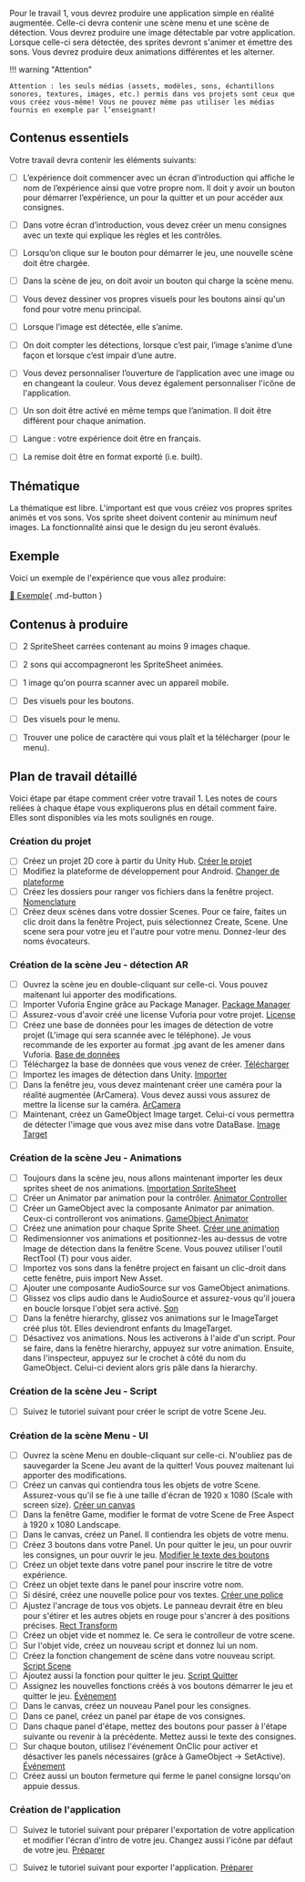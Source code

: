 

Pour le travail 1, vous devrez produire une application simple en réalité augmentée. Celle-ci devra contenir une scène menu et une scène de détection. Vous devrez produire une image détectable par votre application. Lorsque celle-ci sera détectée, des sprites devront s'animer et émettre des sons. Vous devrez produire deux animations différentes et les alterner.   

!!! warning "Attention"

    Attention : les seuls médias (assets, modèles, sons, échantillons sonores, textures, images, etc.) permis dans vos projets sont ceux que vous créez vous-même! Vous ne pouvez même pas utiliser les médias fournis en exemple par l’enseignant!    
    


       
## Contenus essentiels
Votre travail devra contenir les éléments suivants:      

- [ ] L’expérience doit commencer avec un écran d’introduction qui affiche le nom de l’expérience ainsi que votre propre nom. Il doit y avoir un bouton pour démarrer l’expérience, un pour la quitter et un pour accéder aux consignes.
- [ ] Dans votre écran d’introduction, vous devez créer un menu consignes avec un texte qui explique les règles et les contrôles.
- [ ] Lorsqu’on clique sur le bouton pour démarrer le jeu, une nouvelle scène doit être chargée.
- [ ] Dans la scène de jeu, on doit avoir un bouton qui charge la scène menu.
- [ ] Vous devez dessiner vos propres visuels pour les boutons ainsi qu'un fond pour votre menu principal.
- [ ] Lorsque l’image est détectée, elle s’anime.
- [ ] On doit compter les détections, lorsque c’est pair, l’image s’anime d’une façon et lorsque c’est impair d’une autre.
- [ ] Vous devez personnaliser l’ouverture de l’application avec une image ou en changeant la couleur. Vous devez également personnaliser l'icône de l'application.
- [ ] Un son doit être activé en même temps que l’animation. Il doit être différent pour chaque animation.
- [ ] Langue : votre expérience doit être en français.
- [ ] La remise doit être en format exporté (i.e. built).

       
## Thématique
La thématique est libre. L'important est que vous créiez vos propres sprites animés et vos sons. Vos sprite sheet doivent contenir au minimum neuf images. La fonctionnalité ainsi que le design du jeu seront évalués.    

       
## Exemple
Voici un exemple de l'expérience que vous allez produire:    

[📁 Exemple](https://cmontmorency365-my.sharepoint.com/:v:/g/personal/lora_boisvert_cmontmorency_qc_ca/EXwveboROyxFq0rp66c0XRABPnYf7xWcl9rvjNnrsKVN5Q?e=EdHGgK){ .md-button }   <br>


       
## Contenus à produire
- [ ] 2 SpriteSheet carrées contenant au moins 9 images chaque.
- [ ] 2 sons qui accompagneront les SpriteSheet animées.
- [ ] 1 image qu'on pourra scanner avec un appareil mobile.
- [ ] Des visuels pour les boutons.
- [ ] Des visuels pour le menu.
- [ ] Trouver une police de caractère qui vous plaît et la télécharger (pour le menu).

       
## Plan de travail détaillé
Voici étape par étape comment créer votre travail 1. Les notes de cours reliées à chaque étape vous expliquerons plus en détail comment faire. Elles sont disponibles via les mots soulignés en rouge.   

### Création du projet

- [ ] Créez un projet 2D core à partir du Unity Hub. <a href="https://tim-montmorency.com/timdoc/582-434MO/unity/introduction/#creer-un-projet">Créer le projet</a>
- [ ] Modifiez la plateforme de développement pour Android. <a href="https://tim-montmorency.com/timdoc/582-434MO/installation/configuration/#developper-pour-android">Changer de plateforme</a>
- [ ] Créez les dossiers pour ranger vos fichiers dans la fenêtre project.  <a href="https://tim-montmorency.com/timdoc/582-434MO/unity/introduction/#nomenclature">Nomenclature</a>
- [ ] Créez deux scènes dans votre dossier Scenes. Pour ce faire, faites un clic droit dans la fenêtre Project, puis sélectionnez Create, Scene. Une scene sera pour votre jeu et l'autre pour votre menu. Donnez-leur des noms évocateurs.

### Création de la scène Jeu - détection AR

- [ ] Ouvrez la scène jeu en double-cliquant sur celle-ci. Vous pouvez maitenant lui apporter des modifications.
- [ ] Importer Vuforia Engine grâce au Package Manager. <a href="https://tim-montmorency.com/timdoc/582-434MO/unity/introduction/#importer-des-assets-du-asset-store">Package Manager</a>
- [ ] Assurez-vous d'avoir créé une license Vuforia pour votre projet. <a href="https://tim-montmorency.com/timdoc/582-434MO/realite-augmentee/introduction/#creation-dune-license">License</a>
- [ ] Créez une base de données pour les images de détection de votre projet (L'image qui sera scannée avec le téléphone). Je vous recommande de les exporter au format .jpg avant de les amener dans Vuforia. <a href="https://tim-montmorency.com/timdoc/582-434MO/realite-augmentee/detection/#creation-dune-base-de-donnees-dimages">Base de données</a>
- [ ] Téléchargez la base de données que vous venez de créer. <a href="https://tim-montmorency.com/timdoc/582-434MO/realite-augmentee/detection/#telecharger-la-base-de-donnees">Télécharger</a>
- [ ] Importez les images de détection dans Unity. <a href="https://tim-montmorency.com/timdoc/582-434MO/realite-augmentee/detection/#importer-les-images">Importer</a>
- [ ] Dans la fenêtre jeu, vous devez maintenant créer une caméra pour la réalité augmentée (ArCamera). Vous devez aussi vous assurez de mettre la license sur la caméra. <a href="https://tim-montmorency.com/timdoc/582-434MO/realite-augmentee/detection/#camera-de-detection">ArCamera</a>
- [ ] Maintenant, créez un GameObject Image target. Celui-ci vous permettra de détecter l'image que vous avez mise dans votre DataBase.  <a href="https://tim-montmorency.com/timdoc/582-434MO/realite-augmentee/detection/#detecter-une-image">Image Target</a>

### Création de la scène Jeu - Animations

- [ ] Toujours dans la scène jeu, nous allons maintenant importer les deux sprites sheet de nos animations. <a href="https://tim-montmorency.com/timdoc/582-434MO/unity/animation/#importer-la-sprite-sheet">Importation SpriteSheet</a>
- [ ] Créer un Animator par animation pour la contrôler. <a href="https://tim-montmorency.com/timdoc/582-434MO/unity/animation/#animator-controller">Animator Controller</a>
- [ ] Créer un GameObject avec la composante Animator par animation. Ceux-ci controlleront vos animations. <a href="https://tim-montmorency.com/timdoc/582-434MO/unity/animation/#animator">GameObject Animator</a>
- [ ] Créez une animation pour chaque Sprite Sheet. <a href="https://tim-montmorency.com/timdoc/582-434MO/unity/animation/#creation-danimations-de-sprite-sheet">Créer une animation</a>
- [ ] Redimensionner vos animations et positionnez-les au-dessus de votre Image de détection dans la fenêtre Scene. Vous pouvez utiliser l'outil RectTool (T) pour vous aider.
- [ ] Importez vos sons dans la fenêtre project en faisant un clic-droit dans cette fenêtre, puis import New Asset.
- [ ] Ajouter une composante AudioSource sur vos GameObject animations.
- [ ] Glissez vos clips audio dans le AudioSource et assurez-vous qu'il jouera en boucle lorsque l'objet sera activé. <a href="https://tim-montmorency.com/timdoc/582-434MO/unity/son/#audio-source">Son</a>
- [ ] Dans la fenêtre hierarchy, glissez vos animations sur le ImageTarget créé plus tôt. Elles deviendront enfants du ImageTarget.
- [ ] Désactivez vos animations. Nous les activerons à l'aide d'un script. Pour se faire, dans la fenêtre hierarchy, appuyez sur votre animation. Ensuite, dans l'inspecteur, appuyez sur le crochet à côté du nom du GameObject. Celui-ci devient alors gris pâle dans la hierarchy.

### Création de la scène Jeu - Script

- [ ] Suivez le tutoriel suivant pour créer le script de votre Scene Jeu.
<youtube src="v4OD6PwHGIw"></youtube>

### Création de la scène Menu - UI

- [ ] Ouvrez la scène Menu en double-cliquant sur celle-ci. N'oubliez pas de sauvegarder la Scene Jeu avant de la quitter! Vous pouvez maitenant lui apporter des modifications.
- [ ] Créez un canvas qui contiendra tous les objets de votre Scene. Assurez-vous qu'il se fie à une taille d'écran de 1920 x 1080 (Scale with screen size).  <a href="https://tim-montmorency.com/timdoc/582-434MO/unity/UI/#canvas">Créer un canvas</a>
- [ ] Dans la fenêtre Game, modifier le format de votre Scene de Free Aspect à 1920 x 1080 Landscape.
- [ ] Dans le canvas, créez un Panel. Il contiendra les objets de votre menu.
- [ ] Créez 3 boutons dans votre Panel. Un pour quitter le jeu, un pour ouvrir les consignes, un pour ouvrir le jeu. <a href ="https://tim-montmorency.com/timdoc/582-434MO/unity/font/#composante">Modifier le texte des boutons</a>
- [ ] Créez un objet texte dans votre panel pour inscrire le titre de votre expérience.
- [ ] Créez un objet texte dans le panel pour inscrire votre nom.
- [ ] Si désiré, créez une nouvelle police pour vos textes. <a href ="https://tim-montmorency.com/timdoc/582-434MO/unity/font/#creer-une-police">Créer une police</a>
- [ ] Ajustez l'ancrage de tous vos objets. Le panneau devrait être en bleu pour s'étirer et les autres objets en rouge pour s'ancrer à des positions précises. <a href="https://tim-montmorency.com/timdoc/582-434MO/unity/UI/#rect-transform">Rect Transform</a>
- [ ] Créez un objet vide et nommez le. Ce sera le controlleur de votre scene.
- [ ] Sur l'objet vide, créez un nouveau script et donnez lui un nom.
- [ ] Créez la fonction changement de scène dans votre nouveau script. <a href ="https://tim-montmorency.com/timdoc/582-434MO/code/changement_scene/#changement-de-scene">Script Scene</a>
- [ ] Ajoutez aussi la fonction pour quitter le jeu. <a href ="https://tim-montmorency.com/timdoc/582-434MO/code/quitter_jeu/">Script Quitter</a>
- [ ] Assignez les nouvelles fonctions créés à vos boutons démarrer le jeu et quitter le jeu. <a href ="https://tim-montmorency.com/timdoc/582-434MO/code/evenements/#evenement">Événement</a>
- [ ] Dans le canvas, créez un nouveau Panel pour les consignes.
- [ ] Dans ce panel, créez un panel par étape de vos consignes.
- [ ] Dans chaque panel d'étape, mettez des boutons pour passer à l'étape suivante ou revenir à la précédente. Mettez aussi le texte des consignes.
- [ ] Sur chaque bouton, utilisez l'événement OnClic pour activer et désactiver les panels nécessaires (grâce à GameObject -> SetActive). <a href ="https://tim-montmorency.com/timdoc/582-434MO/code/evenements/#evenement">Événement</a>
- [ ] Créez aussi un bouton fermeture qui ferme le panel consigne lorsqu'on appuie dessus.

### Création de l'application
- [ ] Suivez le tutoriel suivant pour préparer l'exportation de votre application et modifier l'écran d'intro de votre jeu. Changez aussi l'icône par défaut de votre jeu. <a href ="https://tim-montmorency.com/timdoc/582-434MO/unity/build/#preparer-lexportation">Préparer</a>
- [ ] Suivez le tutoriel suivant pour exporter l'application. <a href ="https://tim-montmorency.com/timdoc/582-434MO/unity/build/#exporter-pour-android">Préparer</a>

